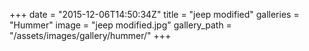 +++
date = "2015-12-06T14:50:34Z"
title = "jeep modified"
galleries = "Hummer"
image = "jeep modified.jpg"
gallery_path = "/assets/images/gallery/hummer/"
+++
